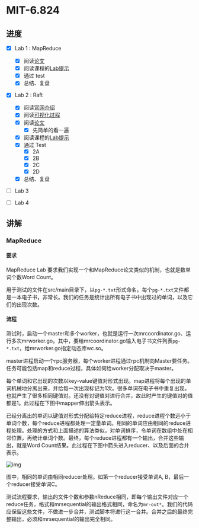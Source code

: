 # MIT-6.824

## 进度

- [x] Lab 1 : MapReduce
  - [x] 阅读[论文](https://static.googleusercontent.com/media/research.google.com/zh-CN//archive/mapreduce-osdi04.pdf)
  - [x] 阅读课程的[Lab提示](https://pdos.csail.mit.edu/6.824/labs/lab-mr.html)
  - [x] 通过 test
  - [x] 总结、复盘
- [x] Lab 2 : Raft
  - [x] 阅读[官网介绍](https://raft.github.io/)
  - [x] 阅读[可视化过程](https://thesecretlivesofdata.com/raft/)
  - [x] 阅读[论文](https://pdos.csail.mit.edu/6.824/papers/raft-extended.pdf)
    - [x] 先简单的看一遍
  - [x] 阅读课程的[Lab提示](https://pdos.csail.mit.edu/6.824/labs/lab-raft.html)
  - [x] 通过 Test
    - [x] 2A
    - [x] 2B
    - [x] 2C
    - [x] 2D
  - [x] 总结、复盘
- [ ] Lab 3
- [ ] Lab 4





## 讲解

### MapReduce

#### 要求

MapReduce Lab 要求我们实现一个和MapReduce论文类似的机制，也就是数单词个数Word Count。

用于测试的文件在src/main目录下，以`pg-*.txt`形式命名。每个`pg-*.txt`文件都是一本电子书，非常长。我们的任务是统计出所有电子书中出现过的单词，以及它们的出现次数。



#### 流程

测试时，启动一个master和多个worker，也就是运行一次mrcoordinator.go、运行多次mrworker.go。其中，要给mrcoordinator.go输入电子书文件列表`pg-*.txt`，给mrworker.go指定动态库wc.so。

master进程启动一个rpc服务器，每个worker进程通过rpc机制向Master要任务。任务可能包括map和reduce过程，具体如何给worker分配取决于master。

每个单词和它出现的次数以key-value键值对形式出现。map进程将每个出现的单词机械地分离出来，并给每一次出现标记为1次。很多单词在电子书中重复出现，也就产生了很多相同键值对。还没有对键值对进行合并，故此时产生的键值对的值都是1。此过程在下图中mapper伸出箭头表示。

已经分离出的单词以键值对形式分配给特定reduce进程，reduce进程个数远小于单词个数，每个reduce进程都处理一定量单词。相同的单词应由相同的reduce进程处理。处理的方式和上面描述的算法类似，对单词排序，令单词在数组中处在相邻位置，再统计单词个数。最终，每个reduce进程都有一个输出，合并这些输出，就是Word Count结果。此过程在下图中箭头进入reducer、以及后面的合并表示。

![img](https://oiv0xvlqb8.feishu.cn/space/api/box/stream/download/asynccode/?code=YmE5ZjUwNWUxYTY0Zjk1MzZjMmYxYjc3MWUxYjRlODhfaDM3WUplcmpqZ09xNHcxd0RBY0xXVjhKQXlqc2RnelpfVG9rZW46S0lHVmI5c1JMb29BN2d4TXBaSGNDNXRSbktmXzE3MDY1MTk5MTk6MTcwNjUyMzUxOV9WNA)

图中，相同的单词由相同reducer处理。如第一个reducer接受单词A, B，最后一个reducer接受单词C。

测试流程要求，输出的文件个数和参数nReduce相同，即每个输出文件对应一个reduce任务，格式和mrsequential的输出格式相同，命名为`mr-out*`。我们的代码应保留这些文件，不做进一步合并，测试脚本将进行这一合并。合并之后的最终完整输出，必须和mrsequential的输出完全相同。
